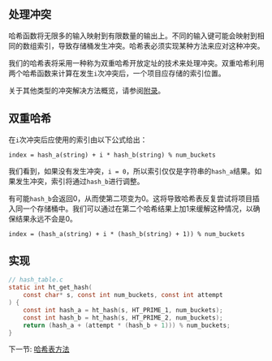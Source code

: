 ## 处理冲突

哈希函数将无限多的输入映射到有限数量的输出上。不同的输入键可能会映射到相同的数组索引，导致存储桶发生冲突。哈希表必须实现某种方法来应对这种冲突。

我们的哈希表将采用一种称为双重哈希开放定址的技术来处理冲突。双重哈希利用两个哈希函数来计算在发生`i`次冲突后，一个项目应存储的索引位置。

关于其他类型的冲突解决方法概览，请参阅[附录](../07-appendix/README_ZH.md)。

## 双重哈希

在`i`次冲突后应使用的索引由以下公式给出：

```
index = hash_a(string) + i * hash_b(string) % num_buckets
```

我们看到，如果没有发生冲突，`i = 0`，所以索引仅仅是字符串的`hash_a`结果。如果发生冲突，索引将通过`hash_b`进行调整。

有可能`hash_b`会返回0，从而使第二项变为0。这将导致哈希表反复尝试将项目插入同一个存储桶中。我们可以通过在第二个哈希结果上加1来缓解这种情况，以确保结果永远不会是0。

```
index = (hash_a(string) + i * (hash_b(string) + 1)) % num_buckets
```

## 实现

```c
// hash_table.c
static int ht_get_hash(
    const char* s, const int num_buckets, const int attempt
) {
    const int hash_a = ht_hash(s, HT_PRIME_1, num_buckets);
    const int hash_b = ht_hash(s, HT_PRIME_2, num_buckets);
    return (hash_a + (attempt * (hash_b + 1))) % num_buckets;
}
```

下一节: [哈希表方法](../05-methods/README_ZH.md)  
